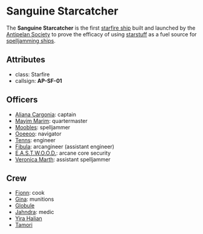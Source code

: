 # Sanguine Starcatcher

The **Sanguine Starcatcher** is the first [starfire ship](../../../../technology/starstuff-ships/starfire-ship) built and launched by the [Antipelan Society](../../) to prove the efficacy of using [starstuff](../../../../artifacts/starstuff) as a fuel source for [spelljamming ships](../../../../technology/starstuff-ships).

## Attributes

- class: Starfire
- callsign: **AP-SF-01**

## Officers

- [Aliana Cargonia](../../members/aliana-cargonia): captain
- [Mayim Marim](../../members/mayim-marim): quartermaster
- [Moobles](../../members/moobles): spelljammer
- [Ooeeoo](../../members/ooeeoo): navigator
- [Tenns](../../members/tenns): engineer
- [Fibula](../../members/fibula): arcangineer (assistant engineer)
- [E.A.S.T.W.O.O.D.](../../members/eastwood): arcane core security
- [Veronica Marth](../../members/veronica-marth): assistant spelljammer

## Crew

- [Fionn](../../members/fionn): cook
- [Gina](../../members/gina): munitions
- [Globule](../../members/globule)
- [Jahndra](../../members/jahndra): medic
- [Yira Halian](../../members/yira-halian)
- [Tamori](../../members/tamori)
